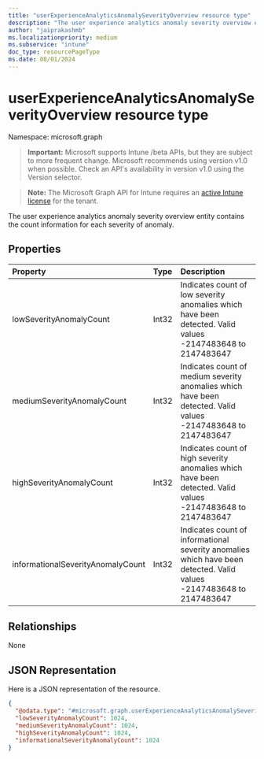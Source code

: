 ```yaml
---
title: "userExperienceAnalyticsAnomalySeverityOverview resource type"
description: "The user experience analytics anomaly severity overview entity contains the count information for each severity of anomaly."
author: "jaiprakashmb"
ms.localizationpriority: medium
ms.subservice: "intune"
doc_type: resourcePageType
ms.date: 08/01/2024
---
```


# userExperienceAnalyticsAnomalySeverityOverview resource type

Namespace: microsoft.graph

> **Important:** Microsoft supports Intune /beta APIs, but they are subject to more frequent change. Microsoft recommends using version v1.0 when possible. Check an API's availability in version v1.0 using the Version selector.

> **Note:** The Microsoft Graph API for Intune requires an [active Intune license](https://go.microsoft.com/fwlink/?linkid=839381) for the tenant.

The user experience analytics anomaly severity overview entity contains the count information for each severity of anomaly.

## Properties
|Property|Type|Description|
|:---|:---|:---|
|lowSeverityAnomalyCount|Int32|Indicates count of low severity anomalies which have been detected. Valid values -2147483648 to 2147483647|
|mediumSeverityAnomalyCount|Int32|Indicates count of medium severity anomalies which have been detected. Valid values -2147483648 to 2147483647|
|highSeverityAnomalyCount|Int32|Indicates count of high severity anomalies which have been detected. Valid values -2147483648 to 2147483647|
|informationalSeverityAnomalyCount|Int32|Indicates count of informational severity anomalies which have been detected. Valid values -2147483648 to 2147483647|

## Relationships
None

## JSON Representation
Here is a JSON representation of the resource.
<!-- {
  "blockType": "resource",
  "@odata.type": "microsoft.graph.userExperienceAnalyticsAnomalySeverityOverview"
}
-->
``` json
{
  "@odata.type": "#microsoft.graph.userExperienceAnalyticsAnomalySeverityOverview",
  "lowSeverityAnomalyCount": 1024,
  "mediumSeverityAnomalyCount": 1024,
  "highSeverityAnomalyCount": 1024,
  "informationalSeverityAnomalyCount": 1024
}
```